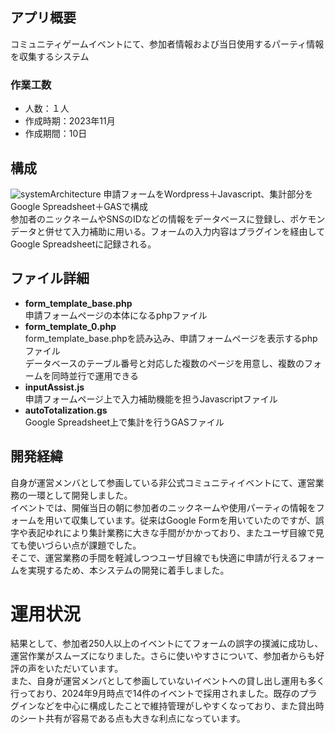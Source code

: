 ## アプリ概要
コミュニティゲームイベントにて、参加者情報および当日使用するパーティ情報を収集するシステム
### 作業工数
* 人数：１人
* 作成時期：2023年11月
* 作成期間：10日

## 構成
![systemArchitecture](https://github.com/user-attachments/assets/fcb75b72-30ee-461f-8597-765f837e0c2d)
申請フォームをWordpress＋Javascript、集計部分をGoogle Spreadsheet＋GASで構成  
参加者のニックネームやSNSのIDなどの情報をデータベースに登録し、ポケモンデータと併せて入力補助に用いる。フォームの入力内容はプラグインを経由してGoogle Spreadsheetに記録される。

## ファイル詳細
* **form_template_base.php**  
申請フォームページの本体になるphpファイル
* **form_template_0.php**  
form_template_base.phpを読み込み、申請フォームページを表示するphpファイル  
データベースのテーブル番号と対応した複数のページを用意し、複数のフォームを同時並行で運用できる
* **inputAssist.js**  
申請フォームページ上で入力補助機能を担うJavascriptファイル
* **autoTotalization.gs**  
Google Spreadsheet上で集計を行うGASファイル

## 開発経緯
自身が運営メンバとして参画している非公式コミュニティイベントにて、運営業務の一環として開発しました。  
イベントでは、開催当日の朝に参加者のニックネームや使用パーティの情報をフォームを用いて収集しています。従来はGoogle Formを用いていたのですが、誤字や表記ゆれにより集計業務に大きな手間がかかっており、またユーザ目線で見ても使いづらい点が課題でした。  
そこで、運営業務の手間を軽減しつつユーザ目線でも快適に申請が行えるフォームを実現するため、本システムの開発に着手しました。   

# 運用状況
結果として、参加者250人以上のイベントにてフォームの誤字の撲滅に成功し、運営作業がスムーズになりました。さらに使いやすさについて、参加者からも好評の声をいただいています。  
また、自身が運営メンバとして参画していないイベントへの貸し出し運用も多く行っており、2024年9月時点で14件のイベントで採用されました。既存のプラグインなどを中心に構成したことで維持管理がしやすくなっており、また貸出時のシート共有が容易である点も大きな利点になっています。
